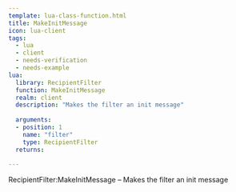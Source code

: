```yaml
---
template: lua-class-function.html
title: MakeInitMessage
icon: lua-client
tags:
  - lua
  - client
  - needs-verification
  - needs-example
lua:
  library: RecipientFilter
  function: MakeInitMessage
  realm: client
  description: "Makes the filter an init message"
  
  arguments:
  - position: 1
    name: "filter"
    type: RecipientFilter
  returns:
    
---
```


<div class="lua__search__keywords">
RecipientFilter:MakeInitMessage &#x2013; Makes the filter an init message
</div>
